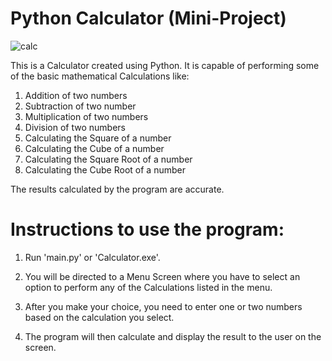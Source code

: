 # Python Calculator (Mini-Project)

![calc](https://github.com/user-attachments/assets/28df390e-f6f5-482a-a54e-0b0dbb36e8da)

This is a Calculator created using Python. It is capable of performing some of the basic mathematical Calculations like:
1) Addition of two numbers
2) Subtraction of two number
3) Multiplication of two numbers
4) Division of two numbers
5) Calculating the Square of a number
6) Calculating the Cube of a number
7) Calculating the Square Root of a number
8) Calculating the Cube Root of a number

The results calculated by the program are accurate. 

# Instructions to use the program:

1) Run 'main.py' or 'Calculator.exe'.

2) You will be directed to a Menu Screen where you have to select an option to perform any of the Calculations listed in the menu.

3) After you make your choice, you need to enter one or two numbers based on the calculation you select.

4) The program will then calculate and display the result to the user on the screen.
